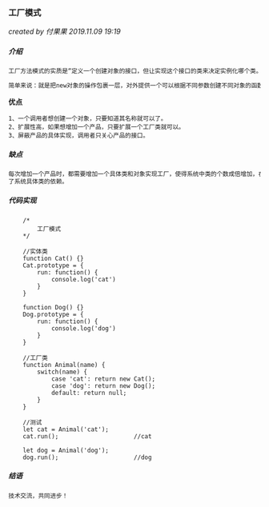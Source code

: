 ### 工厂模式

*created by 付果果  2019.11.09 19:19*

##### 介绍

```javascript
工厂方法模式的实质是“定义一个创建对象的接口，但让实现这个接口的类来决定实例化哪个类。工厂方法让类的实例化推迟到子类中进行。

简单来说：就是把new对象的操作包裹一层，对外提供一个可以根据不同参数创建不同对象的函数。
```

**优点** 

```
1、一个调用者想创建一个对象，只要知道其名称就可以了。 
2、扩展性高，如果想增加一个产品，只要扩展一个工厂类就可以。 
3、屏蔽产品的具体实现，调用者只关心产品的接口。
```

##### 缺点

```javascript
每次增加一个产品时，都需要增加一个具体类和对象实现工厂，使得系统中类的个数成倍增加，在一定程度上增加了系统的复杂度，同时也增加
了系统具体类的依赖。
```

##### 代码实现

```
    /*
        工厂模式
    */

    //实体类
    function Cat() {}
    Cat.prototype = {
        run: function() {
            console.log('cat')
        }
    }
    
    function Dog() {}
    Dog.prototype = {
        run: function() {
            console.log('dog')
        }
    }

    //工厂类
    function Animal(name) {
        switch(name) {
            case 'cat': return new Cat();
            case 'dog': return new Dog();
            default: return null;
        }
    }

    //测试
    let cat = Animal('cat');
    cat.run();                     //cat

    let dog = Animal('dog');
    dog.run();                     //dog
```

##### 结语

```javascript
技术交流，共同进步！
```

